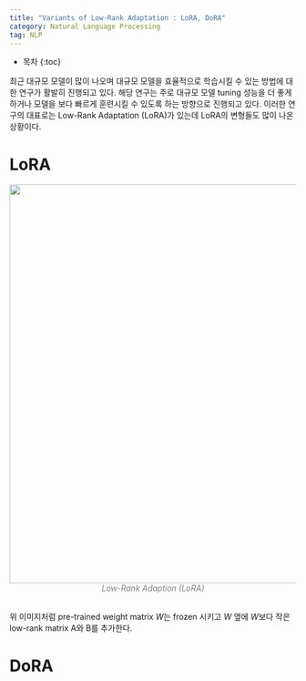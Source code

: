```yaml
---
title: "Variants of Low-Rank Adaptation : LoRA, DoRA"
category: Natural Language Processing
tag: NLP
---
```








* 목차
{:toc}








최근 대규모 모델이 많이 나오며 대규모 모델을 효율적으로 학습시킬 수 있는 방법에 대한 연구가 활발히 진행되고 있다. 해당 연구는 주로 대규모 모델 tuning 성능을 더 좋게 하거나 모델을 보다 빠르게 훈련시킬 수 있도록 하는 방향으로 진행되고 있다. 이러한 연구의 대표로는 Low-Rank Adaptation (LoRA)가 있는데 LoRA의 변형들도 많이 나온 상황이다. 



# LoRA

<center><img width="700" src="https://github.com/finddme/finddme.github.io/assets/53667002/87e0634d-0680-48b7-a751-84cd8c098886"></center>
<center><em style="color:gray;">Low-Rank Adaption (LoRA)</em></center><br>


위 이미지처럼 pre-trained weight matrix $W$는 frozen 시키고 $W$ 옆에 $W$보다 작은 low-rank matrix A와 B를 추가한다. 



# DoRA
